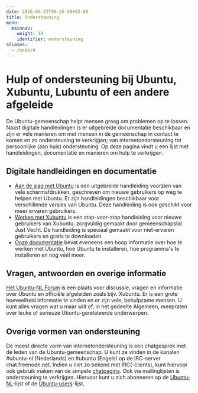 ```yaml
---
date: 2016-04-23T09:25:50+02:00
title: Ondersteuning
menu:
  mainnav:
    weight: 10
    identifier: ondersteuning
aliases:
  - /node/4
---
```

# Hulp of ondersteuning bij Ubuntu, Xubuntu, Lubuntu of een andere afgeleide

De Ubuntu-gemeenschap helpt mensen graag om problemen op te lossen. Naast digitale handleidingen is er uitgebreide documentatie beschikbaar en zijn er vele manieren om met mensen in de gemeenschap in contact te komen en zo ondersteuning te verkrijgen; van internetondersteuning tot persoonlijke (aan huis) ondersteuning. Op deze pagina vindt u een lijst met handleidingen, documentatie en manieren om hulp te verkrijgen.


## Digitale handleidingen en documentatie
- [Aan de slag met Ubuntu](http://wiki.ubuntu-nl.org/UbuntuHandleiding) is een uitgebreide handleiding voorzien van vele schermafdrukken, geschreven om nieuwe gebruikers op weg te helpen met Ubuntu. Er zijn handleidingen beschikbaar voor verschillende versies van Ubuntu. Deze handleiding is ook geschikt voor meer ervaren gebruikers.
- [Werken met Xubuntu](https://basiscursusscribus.wordpress.com/2014/09/18/werken-met-xubuntu/) is een stap-voor-stap handleiding voor nieuwe gebruikers van Xubuntu, zorgvuldig gemaakt door gemeenschapslid Just Vecht. De handleiding is speciaal gemaakt voor niet-ervaren gebruikers en gratis te downloaden.
- [Onze documentatie](http://wiki.ubuntu-nl.org/) bevat eveneens een hoop informatie over hoe te werken met Ubuntu, hoe Ubuntu te installeren, hoe programma's te installeren en nog véél meer.

## Vragen, antwoorden en overige informatie
[Het Ubuntu-NL Forum](https://forum.ubuntu-nl.org/) is een plaats voor discussie, vragen en informatie over Ubuntu en officiële afgeleiden zoals bijv. Xubuntu. Er is een grote hoeveelheid informatie te vinden en er zijn vele, behulpzame mensen. U kunt alles vragen wat u maar wilt of, in het gedeelte Algemeen, meepraten over leuke of serieuze Ubuntu-gerelateerde onderwerpen.

## Overige vormen van ondersteuning
De meest directe vorm van internetondersteuning is een chatgesprek met de leden van de Ubuntu-gemeenschap. U kunt ze vinden in de kanalen #ubuntu-nl (Nederlands) en #ubuntu (Engels) op de IRC-server chat.freenode.net. Indien u niet zo bekend met IRC(-clients), kunt hiervoor ook gebruik maken van de simpele [chatpagina](http://ubuntu-nl.org/ondersteuning/live-chat).
Ook via mailinglijsten is ondersteuning te verkrijgen. Hiervoor kunt u zich abonneren op de [Ubuntu-NL](https://lists.ubuntu.com/mailman/listinfo/ubuntu-nl)-lijst of de [Ubuntu-users](https://lists.ubuntu.com/mailman/listinfo/ubuntu-users)-lijst.
